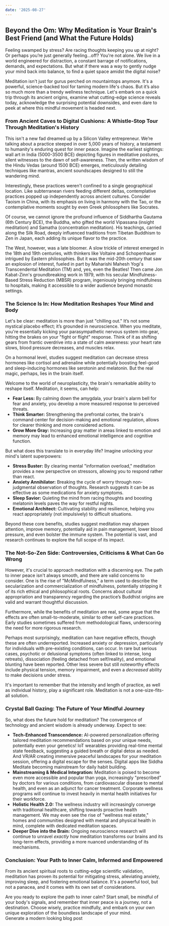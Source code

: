 ```yaml
---
date: '2025-08-27'
---
```

## Beyond the Om: Why Meditation is Your Brain's Best Friend (and What the Future Holds)

Feeling swamped by stress? Are racing thoughts keeping you up at night? Or perhaps you’re just generally feeling…off? You're not alone. We live in a world engineered for distraction, a constant barrage of notifications, demands, and expectations. But what if there was a way to gently nudge your mind back into balance, to find a quiet space amidst the digital noise?

Meditation isn't just for gurus perched on mountaintops anymore. It's a powerful, science-backed tool for taming modern life's chaos. But it’s also so much more than a trendy wellness technique. Let's embark on a quick trip through its ancient origins, examine what cutting-edge science reveals today, acknowledge the surprising potential downsides, and even dare to peek at where this mindful movement is headed next.

### From Ancient Caves to Digital Cushions: A Whistle-Stop Tour Through Meditation's History

This isn't a new fad dreamed up by a Silicon Valley entrepreneur. We’re talking about a practice steeped in over 5,000 years of history, a testament to humanity's enduring quest for inner peace. Imagine the earliest sightings: wall art in India (5000-3500 BCE) depicting figures in meditative postures, silent witnesses to the dawn of self-awareness. Then, the written wisdom of the Hindu Vedas (around 1500 BCE) emerges, meticulously detailing techniques like mantras, ancient soundscapes designed to still the wandering mind.

Interestingly, these practices weren't confined to a single geographical location. Like subterranean rivers feeding different deltas, contemplative practices popped up independently across ancient cultures. Consider Taoism in China, with its emphasis on living in harmony with the Tao, or the contemplative moments sought by even Greek philosophers like Socrates.

Of course, we cannot ignore the profound influence of Siddhartha Gautama (6th Century BCE), the Buddha, who gifted the world Vipassana (insight meditation) and Samatha (concentration meditation). His teachings, carried along the Silk Road, deeply influenced traditions from Tibetan Buddhism to Zen in Japan, each adding its unique flavor to the practice.

The West, however, was a late bloomer. A slow trickle of interest emerged in the 18th and 19th centuries, with thinkers like Voltaire and Schopenhauer intrigued by Eastern philosophies. But it was the mid-20th century that saw an explosion of interest, fueled in part by Maharishi Mahesh Yogi's Transcendental Meditation (TM) and, yes, even the Beatles\! Then came Jon Kabat-Zinn's groundbreaking work in 1979, with his secular Mindfulness-Based Stress Reduction (MBSR) program, ingeniously bringing mindfulness to hospitals, making it accessible to a wider audience beyond monastic settings.

### The Science Is In: How Meditation Reshapes Your Mind and Body

Let's be clear: meditation is more than just "chilling out." It’s not some mystical placebo effect; it’s grounded in neuroscience. When you meditate, you're essentially kicking your parasympathetic nervous system into gear, hitting the brakes on your "fight or flight" response. Think of it as shifting gears from frantic overdrive into a state of calm awareness: your heart rate slows, blood pressure decreases, and muscles relax.

On a hormonal level, studies suggest meditation can decrease stress hormones like cortisol and adrenaline while potentially boosting feel-good and sleep-inducing hormones like serotonin and melatonin. But the real magic, perhaps, lies in the brain itself.

Welcome to the world of neuroplasticity, the brain's remarkable ability to reshape itself. Meditation, it seems, can help:

* **Fear Less:** By calming down the amygdala, your brain's alarm bell for fear and anxiety, you develop a more measured response to perceived threats.  
* **Think Smarter:** Strengthening the prefrontal cortex, the brain's command center for decision-making and emotional regulation, allows for clearer thinking and more considered actions.  
* **Grow More Gray:** Increasing gray matter in areas linked to emotion and memory may lead to enhanced emotional intelligence and cognitive function.

But what does this translate to in everyday life? Imagine unlocking your mind's latent superpowers:

* **Stress Buster:** By clearing mental "information overload," meditation provides a new perspective on stressors, allowing you to respond rather than react.  
* **Anxiety Annihilator:** Breaking the cycle of worry through non-judgmental observation of thoughts. Research suggests it can be as effective as some medications for anxiety symptoms.  
* **Sleep Savior:** Quieting the mind from racing thoughts and boosting melatonin levels paves the way for restful nights.  
* **Emotional Architect:** Cultivating stability and resilience, helping you react appropriately (not impulsively) to difficult situations.

Beyond these core benefits, studies suggest meditation may sharpen attention, improve memory, potentially aid in pain management, lower blood pressure, and even bolster the immune system. The potential is vast, and research continues to explore the full scope of its impact.

### The Not-So-Zen Side: Controversies, Criticisms & What Can Go Wrong

However, it's crucial to approach meditation with a discerning eye. The path to inner peace isn't always smooth, and there are valid concerns to consider. One is the rise of "McMindfulness," a term used to describe the secularization and commercialization of mindfulness, potentially stripping it of its rich ethical and philosophical roots. Concerns about cultural appropriation and transparency regarding the practice’s Buddhist origins are valid and warrant thoughtful discussion.

Furthermore, while the benefits of meditation are real, some argue that the effects are often small-to-moderate, similar to other self-care practices. Early studies sometimes suffered from methodological flaws, underscoring the need for more rigorous research.

Perhaps most surprisingly, meditation can have negative effects, though these are often underreported. Increased anxiety or depression, particularly for individuals with pre-existing conditions, can occur. In rare but serious cases, psychotic or delusional symptoms (often linked to intense, long retreats), dissociation (feeling detached from self/reality), and emotional blunting have been reported. Other less severe but still noteworthy effects include physical tension, memory impairment, and even a *decreased* ability to make decisions under stress.

It's important to remember that the intensity and length of practice, as well as individual history, play a significant role. Meditation is not a one-size-fits-all solution.

### Crystal Ball Gazing: The Future of Your Mindful Journey

So, what does the future hold for meditation? The convergence of technology and ancient wisdom is already underway. Expect to see:

* **Tech-Enhanced Transcendence:** AI-powered personalization offering tailored meditation recommendations based on your unique needs, potentially even your genetics\! IoT wearables providing real-time mental state feedback, suggesting a guided breath or digital detox as needed. And VR/AR creating immersive peaceful landscapes for your meditation session, offering a digital escape for the senses. Digital apps like Siddha Meditate becoming mainstream for daily habit building.  
* **Mainstreaming & Medical Integration:** Meditation is poised to become even more accessible and popular than yoga, increasingly "prescribed" by doctors for various conditions, from cardiovascular disease to mental health, and even as an adjunct for cancer treatment. Corporate wellness programs will continue to invest heavily in mental health initiatives for their workforce.  
* **Holistic Health 2.0:** The wellness industry will increasingly converge with traditional healthcare, shifting towards proactive health management. We may even see the rise of "wellness real estate," homes and communities designed with mental and physical health in mind, complete with dedicated meditation spaces.  
* **Deeper Dive into the Brain:** Ongoing neuroscience research will continue to unravel *exactly* how meditation transforms our brains and its long-term effects, providing a more nuanced understanding of its mechanisms.

### Conclusion: Your Path to Inner Calm, Informed and Empowered

From its ancient spiritual roots to cutting-edge scientific validation, meditation has proven its potential for mitigating stress, alleviating anxiety, improving sleep, and fostering emotional balance. It's a powerful tool, but not a panacea, and it comes with its own set of considerations.

Are you ready to explore the path to inner calm? Start small, be mindful of your body's signals, and remember that inner peace is a journey, not a destination. Choose wisely, practice mindfully, and embark on your own unique exploration of the boundless landscape of your mind.  
Generate a modern looking blog post

